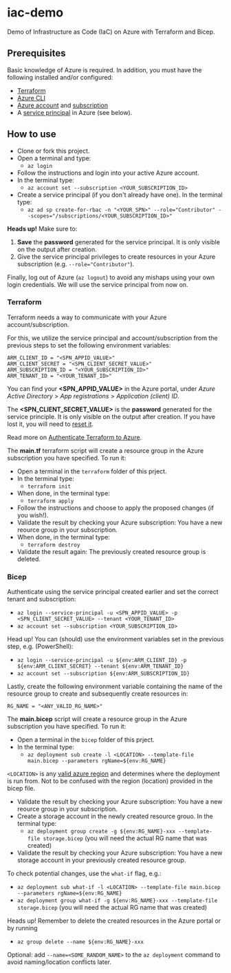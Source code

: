 # iac-demo

Demo of Infrastructure as Code (IaC) on Azure with Terraform and Bicep.

## Prerequisites

Basic knowledge of Azure is required. In addition, you must have the following installed and/or configured:

* [Terraform](https://developer.hashicorp.com/terraform/tutorials/aws-get-started/install-cli)
* [Azure CLI](https://learn.microsoft.com/en-us/cli/azure/)
* [Azure account](https://azure.microsoft.com/en-us/free/) and [subscription](https://learn.microsoft.com/en-us/dynamics-nav/how-to--sign-up-for-a-microsoft-azure-subscription)
* A [service principal](https://learn.microsoft.com/en-us/cli/azure/create-an-azure-service-principal-azure-cli) in Azure (see below).

## How to use

* Clone or fork this project.
* Open a terminal and type:
  * ``az login``
* Follow the instructions and login into your active Azure account.
* In the terminal type:
  * ``az account set --subscription <YOUR_SUBSCRIPTION_ID>``
* Create a service principal (if you don't already have one). In the terminal type:
  * ``az ad sp create-for-rbac -n "<YOUR_SPN>" --role="Contributor" --scopes="/subscriptions/<YOUR_SUBSCRIPTION_ID>"``

__Heads up!__ Make sure to:
1. __Save__ the __password__ generated for the service principal. It is only visible on the output after creation. 
2. Give the service principal privileges to create resources in your Azure subscription (e.g. ``--role="Contributor"``).

Finally, log out of Azure (``az logout``) to avoid any mishaps using your own login credentials. We will use the service principal from now on.

### Terraform

Terraform needs a way to communicate with your Azure account/subscription.

For this, we utilize the service principal and account/subscription from the previous steps to set the following environment variables:
```
ARM_CLIENT_ID = "<SPN_APPID_VALUE>"
ARM_CLIENT_SECRET = "<SPN_CLIENT_SECRET_VALUE>"
ARM_SUBSCRIPTION_ID = "<YOUR_SUBSCRIPTION_ID>"
ARM_TENANT_ID = "<YOUR_TENANT_ID>"
```
You can find your __<SPN_APPID_VALUE>__ in the Azure portal, under _Azure Active Directory_ > _App registrations_ > _Application (client) ID_.

The __<SPN_CLIENT_SECRET_VALUE>__ is the __password__ generated for the service principle. It is only visible on the output after creation. If you have lost it, you will need to [reset it](https://learn.microsoft.com/en-us/cli/azure/ad/sp/credential?view=azure-cli-latest#az-ad-sp-credential-reset). 

Read more on [Authenticate Terraform to Azure](https://learn.microsoft.com/en-us/azure/developer/terraform/authenticate-to-azure?tabs=bash).

The __main.tf__ terraform script will create a resource group in the Azure subscription you have specified. To run it:

* Open a terminal in the ``terraform`` folder of this prject.
* In the terminal type:
  * ``terraform init``
* When done, in the terminal type:
  * ``terraform apply``
* Follow the instructions and choose to apply the proposed changes (if you wish!).
* Validate the result by checking your Azure subscription: You have a new reource group in your subscription.
* When done, in the terminal type:
  * ``terraform destroy``
* Validate the result again: The previously created resource group is deleted.

### Bicep

Authenticate using the service principal created earlier and set the correct tenant and subscription:
* ``az login --service-principal -u <SPN_APPID_VALUE> -p <SPN_CLIENT_SECRET_VALUE> --tenant <YOUR_TENANT_ID>``
* ``az account set --subscription <YOUR_SUBSCRIPTION_ID>``

Head up! You can (should) use the environment variables set in the previous step, e.g. (PowerShell):
* ``az login --service-principal -u ${env:ARM_CLIENT_ID} -p ${env:ARM_CLIENT_SECRET} --tenant ${env:ARM_TENANT_ID}``
* ``az account set --subscription ${env:ARM_SUBSCRIPTION_ID}``

Lastly, create the following environment variable containing the name of the resource group to create and subsequently create resources in:
```
RG_NAME = "<ANY_VALID_RG_NAME>"
```
The __main.bicep__ script will create a resource group in the Azure subscription you have specified. To run it:

* Open a terminal in the ``bicep`` folder of this prject.
* In the terminal type:
  * ``az deployment sub create -l <LOCATION> --template-file main.bicep --parameters rgName=${env:RG_NAME}``

``<LOCATION>`` is any [valid azure region](https://azuretracks.com/2021/04/current-azure-region-names-reference/) and determines where the deployment is run from. Not to be confused with the region (location) provided in the bicep file.

* Validate the result by checking your Azure subscription: You have a new reource group in your subscription.
* Create a storage account in the newly created resource grouo. In the terminal type:
  * ``az deployment group create -g ${env:RG_NAME}-xxx --template-file storage.bicep`` (you will need the actual RG name that was created)
* Validate the result by checking your Azure subscription: You have a new storage account in your previously created resource group.

To check potential changes, use the ``what-if`` flag, e.g.:
* ``az deployment sub what-if -l <LOCATION> --template-file main.bicep --parameters rgName=${env:RG_NAME}``
* ``az deployment group what-if -g ${env:RG_NAME}-xxx --template-file storage.bicep`` (you will need the actual RG name that was created)

Heads up! Remember to delete the created resources in the Azure portal or by running
* ``az group delete --name ${env:RG_NAME}-xxx``

Optional: add ``--name=<SOME_RANDOM_NAME>`` to the ``az deployment`` command to avoid naming/location conflicts later.
